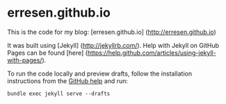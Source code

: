 # erresen.github.io

This is the code for my blog: [erresen.github.io] (http://erresen.github.io)

It was built using [Jekyll] (http://jekyllrb.com/). Help with Jekyll on GitHub Pages can be found [here] (https://help.github.com/articles/using-jekyll-with-pages/).

To run the code locally and preview drafts, follow the installation instructions from the [GitHub help](https://help.github.com/articles/using-jekyll-with-pages/) and run:

```
bundle exec jekyll serve --drafts
``` 

